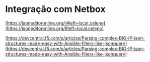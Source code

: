 # Integração com Netbox

[https://jsoneditoronline.org/\#left=local.celeno](https://jsoneditoronline.org/#left=local.celeno)

[https://devcentral.f5.com/s/articles/Parsing-complex-BIG-IP-json-structures-made-easy-with-Ansible-filters-like-jsonquery](https://devcentral.f5.com/s/articles/Parsing-complex-BIG-IP-json-structures-made-easy-with-Ansible-filters-like-jsonquery)

